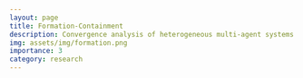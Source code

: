 ```yaml
---
layout: page
title: Formation-Containment
description: Convergence analysis of heterogeneous multi-agent systems into a formation-containment configuration using distributed controls
img: assets/img/formation.png
importance: 3
category: research
---
```

